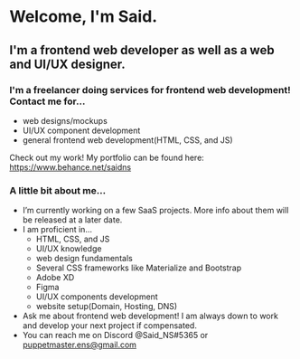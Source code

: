 # Welcome, I'm Said.

## I'm a frontend web developer as well as a web and UI/UX designer.

### I'm a freelancer doing services for frontend web development! Contact me for...
- web designs/mockups
- UI/UX component development
- general frontend web development(HTML, CSS, and JS)

Check out my work! My portfolio can be found here: https://www.behance.net/saidns

### A little bit about me...
- I’m currently working on a few SaaS projects. More info about them will be released at a later date.
- I am proficient in...
   - HTML, CSS, and JS
   - UI/UX knowledge
   - web design fundamentals
   - Several CSS frameworks like Materialize and Bootstrap
   - Adobe XD
   - Figma
   - UI/UX components development
   - website setup(Domain, Hosting, DNS)
- Ask me about frontend web development! I am always down to work and develop your next project if compensated.
- You can reach me on Discord @Said_NS#5365 or puppetmaster.ens@gmail.com

